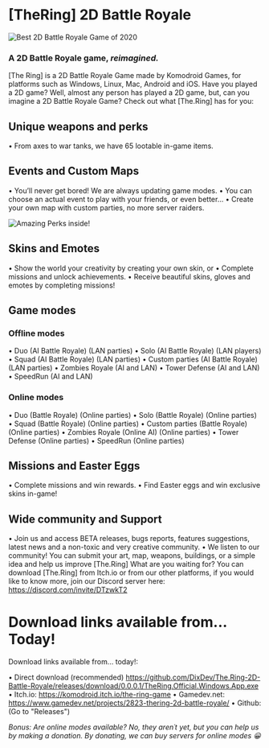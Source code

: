 # [TheRing] 2D Battle Royale 

![Best 2D Battle Royale Game of 2020](https://i.ibb.co/X2W1k9F/theringlogo4k.png)

### A 2D Battle Royale game, _reimagined._ 

[The Ring] is a 2D Battle Royale Game made by Komodroid Games, for platforms such as Windows, Linux, Mac, Android and iOS. Have you played a 2D game? Well, almost any person has played a 2D game, but, can you imagine a 2D Battle Royale Game? Check out what [The.Ring] has for you:

## Unique weapons and perks
•    From axes to war tanks, we have 65 lootable in-game items.

## Events and Custom Maps
•    You’ll never get bored! We are always updating game modes.
•    You can choose an actual event to play with your friends, or even better...
•    Create your own map with custom parties, no more server raiders.

![Amazing Perks inside!](https://i.ibb.co/nbfkjvF/greenloot1.png)

## Skins and Emotes
•    Show the world your creativity by creating your own skin, or
•    Complete missions and unlock achievements.
•    Receive beautiful skins, gloves and emotes by completing missions!

## Game modes
### Offline modes
•    Duo (AI Battle Royale) (LAN parties)
•    Solo (AI Battle Royale) (LAN players)
•    Squad (AI Battle Royale) (LAN parties)
•    Custom parties (AI Battle Royale) (LAN parties)
•    Zombies Royale (AI and LAN)
•    Tower Defense (AI and LAN)
•    SpeedRun (AI and LAN)

### Online modes
•    Duo (Battle Royale) (Online parties)
•    Solo (Battle Royale) (Online parties)
•    Squad (Battle Royale) (Online parties)
•    Custom parties (Battle Royale) (Online parties)
•    Zombies Royale (Online AI) (Online parties)
•    Tower Defense (Online parties)
•    SpeedRun (Online parties)

## Missions and Easter Eggs
•    Complete missions and win rewards.
•    Find Easter eggs and win exclusive skins in-game!

## Wide community and Support
•    Join us and access BETA releases, bugs reports, features suggestions, latest news and a non-toxic and very creative community.
•    We listen to our community! You can submit your art, map, weapons, buildings, or a simple idea and help us improve [The.Ring]
 What are you waiting for?
You can download [The.Ring] from Itch.io or from our other platforms, if you would like to know more, join our Discord server here: https://discord.com/invite/DTzwkT2

# Download links available from... Today!
Download links available from… today!:

•    Direct download (recommended) https://github.com/DixDev/The.Ring-2D-Battle-Royale/releases/download/0.0.0.1/TheRing.Official.Windows.App.exe
•    Itch.io: https://komodroid.itch.io/the-ring-game
•    Gamedev.net: https://www.gamedev.net/projects/2823-thering-2d-battle-royale/
•    Github:  (Go to "Releases")

_Bonus: Are online modes available? No, they aren´t yet, but you can help us by making a donation. By donating, we can buy servers for online modes 😀_
